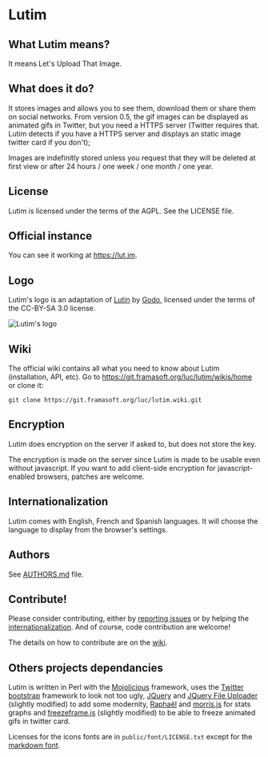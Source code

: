 # Lutim

## What Lutim means?
It means Let's Upload That Image.

## What does it do?
It stores images and allows you to see them, download them or share them on social networks. From version 0.5, the gif images can be displayed as animated gifs in Twitter, but you need a HTTPS server (Twitter requires that. Lutim detects if you have a HTTPS server and displays an static image twitter card if you don't);

Images are indefinitly stored unless you request that they will be deleted at first view or after 24 hours / one week / one month / one year.

## License
Lutim is licensed under the terms of the AGPL. See the LICENSE file.

## Official instance
You can see it working at https://lut.im.

## Logo
Lutim's logo is an adaptation of [Lutin](http://commons.wikimedia.org/wiki/File:Lutin_by_godo.jpg) by [Godo](http://godoillustrateur.wordpress.com/), licensed under the terms of the CC-BY-SA 3.0 license.

![Lutim's logo](https://lut.im/img/Lutim_small.png)

## Wiki

The official wiki contains all what you need to know about Lutim (installation, API, etc). Go to <https://git.framasoft.org/luc/lutim/wikis/home> or clone it:

```
git clone https://git.framasoft.org/luc/lutim.wiki.git
```

## Encryption

Lutim does encryption on the server if asked to, but does not store the key.

The encryption is made on the server since Lutim is made to be usable even without javascript. If you want to add client-side encryption for javascript-enabled browsers, patches are welcome.

## Internationalization

Lutim comes with English, French and Spanish languages. It will choose the language to display from the browser's settings.


## Authors

See [AUTHORS.md](AUTHORS.md) file.

## Contribute!

Please consider contributing, either by [reporting issues](https://git.framasoft.org/luc/lutim/issues) or by helping the [internationalization](https://pootle.framasoft.org/projects/lutim/). And of course, code contribution are welcome!

The details on how to contribute are on the [wiki](https://git.framasoft.org/luc/lutim/wikis/contribute).

## Others projects dependancies

Lutim is written in Perl with the [Mojolicious](http://mojolicio.us) framework, uses the [Twitter bootstrap](http://getbootstrap.com) framework to look not too ugly, [JQuery](http://jquery.com) and [JQuery File Uploader](https://github.com/danielm/uploader/) (slightly modified) to add some modernity, [Raphaël](http://raphaeljs.com/) and [morris.js](http://www.oesmith.co.uk/morris.js/) for stats graphs and [freezeframe.js](http://freezeframe.chrisantonellis.com/) (slightly modified) to be able to freeze animated gifs in twitter card.

Licenses for the icons fonts are in `public/font/LICENSE.txt` except for the [markdown font](https://github.com/dcurtis/markdown-mark/).

